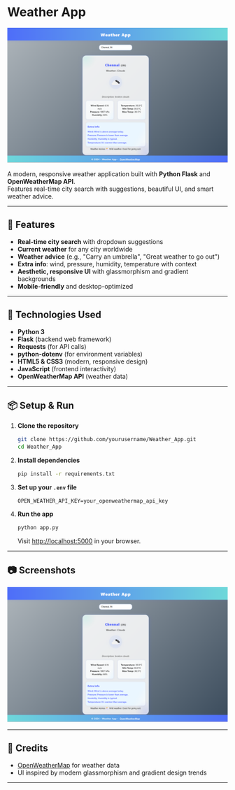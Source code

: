# Weather App

<img src="weather.png" alt="Weather App Screenshot" width="600"/>

A modern, responsive weather application built with **Python Flask** and **OpenWeatherMap API**.  
Features real-time city search with suggestions, beautiful UI, and smart weather advice.

---

## 🌟 Features

- **Real-time city search** with dropdown suggestions
- **Current weather** for any city worldwide
- **Weather advice** (e.g., "Carry an umbrella", "Great weather to go out")
- **Extra info**: wind, pressure, humidity, temperature with context
- **Aesthetic, responsive UI** with glassmorphism and gradient backgrounds
- **Mobile-friendly** and desktop-optimized

---

## 🚀 Technologies Used

- **Python 3**
- **Flask** (backend web framework)
- **Requests** (for API calls)
- **python-dotenv** (for environment variables)
- **HTML5 & CSS3** (modern, responsive design)
- **JavaScript** (frontend interactivity)
- **OpenWeatherMap API** (weather data)

---

## 📦 Setup & Run

1. **Clone the repository**
   ```sh
   git clone https://github.com/yourusername/Weather_App.git
   cd Weather_App
   ```

2. **Install dependencies**
   ```sh
   pip install -r requirements.txt
   ```

3. **Set up your `.env` file**
   ```
   OPEN_WEATHER_API_KEY=your_openweathermap_api_key
   ```

4. **Run the app**
   ```sh
   python app.py
   ```
   Visit [http://localhost:5000](http://localhost:5000) in your browser.

---

## 📷 Screenshots

<img src="weather.png" alt="Weather App Screenshot" width="600"/>

---

## 🙏 Credits

- [OpenWeatherMap](https://openweathermap.org/) for weather data
- UI inspired by modern glassmorphism and gradient design trends

---
